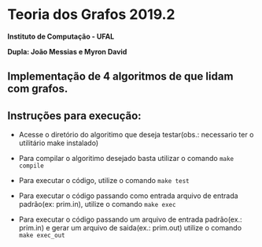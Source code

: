 # Teoria dos Grafos 2019.2

**Instituto de Computação - UFAL**

**Dupla: João Messias e Myron David**


## Implementação de 4 algoritmos de que lidam com grafos.

## Instruções para execução:

* Acesse o diretório do algoritimo que deseja testar(obs.: necessario ter o utilitário make instalado)

* Para compilar o algoritimo desejado basta utilizar o comando 
```make compile```

* Para executar o código, utilize o comando 
```make test```

* Para executar o código passando como entrada arquivo de entrada padrão(ex: prim.in), utilize o comando 
```make exec```

* Para executar o código passando um arquivo de entrada padrão(ex.: prim.in) e gerar um arquivo de saida(ex.: prim.out) utilize o comando 
```make exec_out```

